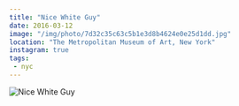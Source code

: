 ```yaml
---
title: "Nice White Guy"
date: 2016-03-12
image: "/img/photo/7d32c35c63c5b1e3d8b4624e0e25d1dd.jpg"
location: "The Metropolitan Museum of Art, New York"
instagram: true
tags:
 - nyc
---
```


![Nice White Guy](/img/photo/7d32c35c63c5b1e3d8b4624e0e25d1dd.jpg)
